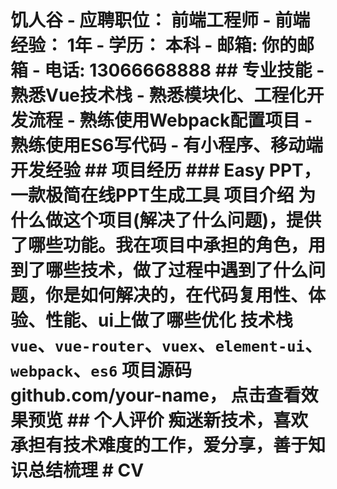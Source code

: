 # 饥人谷 - 应聘职位： 前端工程师 - 前端经验： 1年 - 学历： 本科 - 邮箱: 你的邮箱 - 电话: 13066668888 ## 专业技能 - 熟悉Vue技术栈 - 熟悉模块化、工程化开发流程 - 熟练使用Webpack配置项目 - 熟练使用ES6写代码 - 有小程序、移动端开发经验 ## 项目经历 ### Easy PPT， 一款极简在线PPT生成工具 **项目介绍** 为什么做这个项目(解决了什么问题)，提供了哪些功能。我在项目中承担的角色，用到了哪些技术，做了过程中遇到了什么问题，你是如何解决的，在代码复用性、体验、性能、ui上做了哪些优化 **技术栈** `vue`、`vue-router`、`vuex`、`element-ui`、`webpack`、`es6` **项目源码** github.com/your-name， 点击查看效果预览 ## 个人评价 痴迷新技术，喜欢承担有技术难度的工作，爱分享，善于知识总结梳理 # CV
